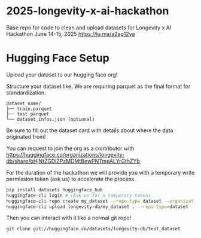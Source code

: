 # 2025-longevity-x-ai-hackathon
Base repo for code to clean and upload datasets for Longevity x AI Hackathon June 14-15, 2025 https://lu.ma/a2ag12ya

# Hugging Face Setup

Upload your dataset to our hugging face org!

Structure your dataset like. We are requiring parquet as the final format for standardization.

```
dataset_name/
├── train.parquet
├── test.parquet
└── dataset_infos.json (optional)
```

Be sure to fill out the dataset card with details about where the data originated from!

You can request to join the org as a contributor with https://huggingface.co/organizations/longevity-db/share/bHjNtZGDiZPzMDMtBewPNTmeALYrGthZYb

For the duration of the hackathon we will provide you with a temporary write permission token (ask us) to accelerate the process.

```bash
pip install datasets huggingface_hub
huggingface-cli login # (Ask us for a temporary token)
huggingface-cli repo create my_dataset --repo-type dataset --organization longevity-db
huggingface-cli upload longevity-db/my_dataset . --repo-type=dataset
```

Then you can interact with it like a normal git repo!

```bash
git clone git://huggingface.co/datasets/longevity-db/test_dataset
```
